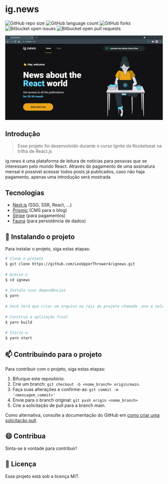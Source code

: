 # ig.news

![GitHub repo size](https://img.shields.io/github/repo-size/LeoUpperThrower4/ignews?style=for-the-badge)
![GitHub language count](https://img.shields.io/github/languages/count/LeoUpperThrower4/ignews?style=for-the-badge)
![GitHub forks](https://img.shields.io/github/forks/LeoUpperThrower4/ignews?style=for-the-badge)
![Bitbucket open issues](https://img.shields.io/bitbucket/issues/LeoUpperThrower4/ignews?style=for-the-badge)
![Bitbucket open pull requests](https://img.shields.io/bitbucket/pr-raw/LeoUpperThrower4/ignews?style=for-the-badge)

<img src="imgs/cover.jpg" alt="Cover photo">

## Introdução

> Esse projeto foi desenvolvido durante o curso Ignite da Rocketseat na trilha de React.js

ig.news é uma plataforma de leitura de notícias para pessoas que se interessam pelo mundo React. Através do pagamento de uma assinatura mensal é possível acessar todos posts já publicados, caso não haja pagamento, apenas uma introdução será mostrada

## Tecnologias

- [Next.js](https://nextjs.org/) (SSG, SSR, React, ...)
- [Prismic](https://prismic.io/) (CMS para o blog)
- [Stripe](https://stripe.com/br) (para pagamentos)
- [Fauna](https://fauna.com/) (para persistência de dados)

## 🚀 Instalando o projeto

Para instalar o projeto, siga estas etapas:

```bash
# Clone o projeto
$ git clone https://github.com/LeoUpperThrower4/ignews.git

# Acesse-o
$ cd ignews

# Instale suas dependências
$ yarn

# Você terá que criar um arquivo na raiz do projeto chamado .env e nele precisará preencher as variáveis do Stripe, Prismic, Github, etc...

# Construa a aplicação final
$ yarn build

# Inicie-a
$ yarn start

```

## 📫 Contribuindo para o projeto

Para contribuir com o projeto, siga estas etapas:

1. Bifurque este repositório.
2. Crie um branch: `git checkout -b <nome_branch> origin/main`.
3. Faça suas alterações e confirme-as: `git commit -m '<mensagem_commit>'`
4. Envie para o branch original: `git push origin <nome_branch>`
5. Crie a solicitação de pull para a branch main.

Como alternativa, consulte a documentação do GitHub em [como criar uma solicitação pull](https://help.github.com/en/github/collaborating-with-issues-and-pull-requests/creating-a-pull-request).

## 😄 Contribua<br>

Sinta-se à vontade para contribuir!

## 📝 Licença

Esse projeto está sob a licença MIT.
